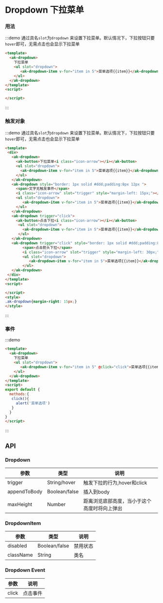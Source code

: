 <!-- Created by 337547038 on 2019/8/6 0006. -->
<script>
export default {
  methods:{
   click(){
     alert('菜单选项')
   } 
  }
}
</script>
# Dropdown 下拉菜单
### 用法
:::demo 通过具名`slot`为`dropdown` 来设置下拉菜单。默认情况下，下拉按钮只要`hover`即可，无需点击也会显示下拉菜单
```html
<template>
  <ak-dropdown>
    下拉菜单
    <ul slot="dropdown">
       <ak-dropdown-item v-for="item in 5">菜单选项{{item}}</ak-dropdown-item>
    </ul>
  </ak-dropdown>
</template>
<script>

</script>
```
:::

### 触发对象
:::demo 通过具名`slot`为`dropdown` 来设置下拉菜单。默认情况下，下拉按钮只要`hover`即可，无需点击也会显示下拉菜单
```html
<template>
 <div>
   <ak-dropdown>
     <ak-button>下拉菜单<i class="icon-arrow"></i></ak-button>
     <ul slot="dropdown">
       <ak-dropdown-item v-for="item in 5">菜单选项{{item}}</ak-dropdown-item>
     </ul>
   </ak-dropdown>
   <ak-dropdown style="border: 1px solid #ddd;padding:8px 12px ">
     <span>文字无触发事件</span>
     <i class="icon-arrow" slot="trigger" style="margin-left: 15px;"></i>
     <ul slot="dropdown">
        <ak-dropdown-item v-for="item in 5">菜单选项{{item}}</ak-dropdown-item>
     </ul>
   </ak-dropdown>
   <ak-dropdown trigger="click">
     <ak-button>点击下拉<i class="icon-arrow"></i></ak-button>
      <ul slot="dropdown">
        <ak-dropdown-item v-for="item in 5">菜单选项{{item}}</ak-dropdown-item>
      </ul>
   </ak-dropdown>
   <ak-dropdown trigger="click" style="border: 1px solid #ddd;padding:8px 12px">
        <span>点击箭头下拉</span>
        <i class="icon-arrow" slot="trigger" style="margin-left: 30px;"></i>
        <ul slot="dropdown">
           <ak-dropdown-item v-for="item in 5">菜单选项{{item}}</ak-dropdown-item>
        </ul>
   </ak-dropdown>
 </div>
</template>
<script>

</script>
<style>
.ak-dropdown{margin-right: 15px;}
</style>

```
:::

### 事件
:::demo 
```html
<template>
  <ak-dropdown>
    下拉菜单
    <ul slot="dropdown">
       <ak-dropdown-item v-for="item in 5" @click="click">菜单选项{{item}}</ak-dropdown-item>
    </ul>
  </ak-dropdown>
</template>
<script>
export default {
  methods:{
   click(){
     alert('菜单选项')
   } 
  }
}
</script>
```
:::

## API
### Dropdown
|参数|类型|说明|
|-|-|-|
|trigger        | String/hover   |触发下拉的行为,hover和click|
|appendToBody   | Boolean/false  |插入到body|
|maxHeight      | Number          |距离浏览底部高度，当小于这个高度时将向上弹出|

### DropdownItem
|参数|类型|说明|
|-|-|-|
|disabled       | Boolean/false  |禁用状态|
|className      | String         |类名|

### Dropdown Event
|参数|说明|
|-|-|
|click      |点击事件|
